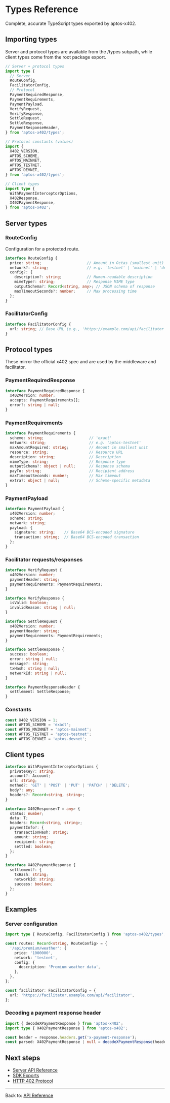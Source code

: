 # Types Reference

Complete, accurate TypeScript types exported by aptos-x402.

## Importing types

Server and protocol types are available from the /types subpath, while client types come from the root package export.

```typescript
// Server + protocol types
import type {
  // Server
  RouteConfig,
  FacilitatorConfig,
  // Protocol
  PaymentRequiredResponse,
  PaymentRequirements,
  PaymentPayload,
  VerifyRequest,
  VerifyResponse,
  SettleRequest,
  SettleResponse,
  PaymentResponseHeader,
} from 'aptos-x402/types';

// Protocol constants (values)
import {
  X402_VERSION,
  APTOS_SCHEME,
  APTOS_MAINNET,
  APTOS_TESTNET,
  APTOS_DEVNET,
} from 'aptos-x402/types';

// Client types
import type {
  WithPaymentInterceptorOptions,
  X402Response,
  X402PaymentResponse,
} from 'aptos-x402';
```

## Server types

### RouteConfig

Configuration for a protected route.

```typescript
interface RouteConfig {
  price: string;                    // Amount in Octas (smallest unit)
  network?: string;                 // e.g. 'testnet' | 'mainnet' | 'devnet' (default: 'testnet')
  config?: {
    description?: string;           // Human-readable description
    mimeType?: string;              // Response MIME type
    outputSchema?: Record<string, any>; // JSON schema of response
    maxTimeoutSeconds?: number;     // Max processing time
  };
}
```

### FacilitatorConfig

```typescript
interface FacilitatorConfig {
  url: string; // Base URL (e.g., 'https://example.com/api/facilitator')
}
```

## Protocol types

These mirror the official x402 spec and are used by the middleware and facilitator.

### PaymentRequiredResponse

```typescript
interface PaymentRequiredResponse {
  x402Version: number;
  accepts: PaymentRequirements[];
  error?: string | null;
}
```

### PaymentRequirements

```typescript
interface PaymentRequirements {
  scheme: string;                    // 'exact'
  network: string;                   // e.g. 'aptos-testnet'
  maxAmountRequired: string;         // Amount in smallest unit
  resource: string;                  // Resource URL
  description: string;               // Description
  mimeType: string;                  // Response type
  outputSchema?: object | null;      // Response schema
  payTo: string;                     // Recipient address
  maxTimeoutSeconds: number;         // Max timeout
  extra?: object | null;             // Scheme-specific metadata
}
```

### PaymentPayload

```typescript
interface PaymentPayload {
  x402Version: number;
  scheme: string;
  network: string;
  payload: {
    signature: string;    // Base64 BCS-encoded signature
    transaction: string;  // Base64 BCS-encoded transaction
  };
}
```

### Facilitator requests/responses

```typescript
interface VerifyRequest {
  x402Version: number;
  paymentHeader: string;
  paymentRequirements: PaymentRequirements;
}

interface VerifyResponse {
  isValid: boolean;
  invalidReason: string | null;
}

interface SettleRequest {
  x402Version: number;
  paymentHeader: string;
  paymentRequirements: PaymentRequirements;
}

interface SettleResponse {
  success: boolean;
  error: string | null;
  message?: string;
  txHash: string | null;
  networkId: string | null;
}

interface PaymentResponseHeader {
  settlement: SettleResponse;
}
```

### Constants

```typescript
const X402_VERSION = 1;
const APTOS_SCHEME = 'exact';
const APTOS_MAINNET = 'aptos-mainnet';
const APTOS_TESTNET = 'aptos-testnet';
const APTOS_DEVNET = 'aptos-devnet';
```

## Client types

```typescript
interface WithPaymentInterceptorOptions {
  privateKey?: string;
  account?: Account;
  url: string;
  method?: 'GET' | 'POST' | 'PUT' | 'PATCH' | 'DELETE';
  body?: any;
  headers?: Record<string, string>;
}

interface X402Response<T = any> {
  status: number;
  data: T;
  headers: Record<string, string>;
  paymentInfo?: {
    transactionHash: string;
    amount: string;
    recipient: string;
    settled: boolean;
  };
}

interface X402PaymentResponse {
  settlement?: {
    txHash: string;
    networkId: string;
    success: boolean;
  };
}
```

## Examples

### Server configuration

```typescript
import type { RouteConfig, FacilitatorConfig } from 'aptos-x402/types';

const routes: Record<string, RouteConfig> = {
  '/api/premium/weather': {
    price: '1000000',
    network: 'testnet',
    config: {
      description: 'Premium weather data',
    },
  },
};

const facilitator: FacilitatorConfig = {
  url: 'https://facilitator.example.com/api/facilitator',
};
```

### Decoding a payment response header

```typescript
import { decodeXPaymentResponse } from 'aptos-x402';
import type { X402PaymentResponse } from 'aptos-x402';

const header = response.headers.get('x-payment-response');
const parsed: X402PaymentResponse | null = decodeXPaymentResponse(header);
```

## Next steps

- [Server API Reference](server-api.md)
- [SDK Exports](../SDK-EXPORTS.md)
- [HTTP 402 Protocol](../core-concepts/http-402.md)

---

Back to: [API Reference](#)

